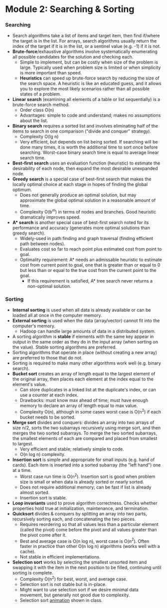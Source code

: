# Module 2: Searching & Sorting

### Searching

- Search algorithms take a list of items and target item, then find if/where the target is in the list. For arrays, search algorithms usually return the index of the target if it is in the list, or a sentinel value (e.g. -1) if it is not.
- **Brute-force**/exhaustive algorithms involve systematically enumerating all possible candidates for the solution and checking each.
  - Simple to implement, but can be costly when size of the problem is large. Typically used when problem size is limited or when simplicity is more important than speed.
  - **Heuristics** can speed up brute-force search by reducing the size of the search space. A heuristic is like an educated guess, and it allows you to explore the most likely scenarios rather than all possible states of a problem.
- **Linear search** (examining all elements of a table or list sequentially) is a brute-force search method.
  - Order class O(n)
  - Advantages: simple to code and understand; makes no assumptions about the list.
- **Binary search** requires a sorted list and involves eliminating half of the items to search in one comparison ("divide and conquer" strategy).
  - Complexity O(lg n)
  - Very efficient, but depends on list being sorted. If searching will be done many times, it is worth the additional time to sort once before searching. Worst-case binary search time is equal to average linear search time.
- **Best-first search** uses an evaluation function (heuristic) to estimate the desirability of each node, then expand the most desirable unexpanded node.
- **Greedy search** is a special case of best-first search that makes the locally optimal choice at each stage in hopes of finding the global optimum. 
  - Does not generally produce an optimal solution, but may approximate the global optimal solution in a reasonable amount of time.
  - Complexity O(b$^m$) in terms of nodes and branches. Good heuristic dramatically improves speed.
- **A\* search** is another special case of best-first search noted for its performance and accuracy (generates more optimal solutions than greedy search).
  - Widely-used in path finding and graph traversal (finding efficient path between nodes).
  - Evaluates cost so far to reach point plus estimated cost from point to goal.
  - Optimality requirement: A* needs an admissable heuristic to estimate cost from current point to goal, one that is greater than or equal to 0 but less than or equal to the true cost from the current point to the goal. 
    - If this requirement is satisfied, A* tree search never returns a non-optimal solution.

### Sorting

- **Internal sorting** is used when all data is already available or can be loaded all at once in the computer memory.
- **External sorting** is used when the data (array/vector) cannot fit into the computer's memory.
  - Hadoop can handle large amounts of data in a distributed system.
- A sorting algorithm is **stable** if elements with the same key appear in output in the same order as they do in the input array (when sorting on the value). Stable sorting algorithms are preferred.
- Sorting algorithms that operate in place (without creating a new array) are preferred to those that do not.
- Sorting is required to make many other algorithms work well (e.g. binary search).
- **Bucket sort** creates an array of length equal to the largest element of the original array, then places each element at the index equal to the element's value.
  - Can store duplicates in a linked list at the duplicate's index, or can use a counter at each index.
  - Drawbacks: must know max ahead of time; must have enough memory to declare an array of length equal to max value.
  - Complexity O(n), although in some cases worst case is O(n$^2$) if each bucket needs to be sorted.
- **Merge sort** divides and conquers: divides an array into two arrays of size $n/2$, sorts the two subarrays recursively using merge sort, and then merges the two sorted subarrays. To merge the two sorted subarrays, the smallest elements of each are compared and placed from smallest to largest.
  - Very efficient and stable; relatively simple to code.
  - O(n log n) complexity.
- **Insertion sort** is simple and appropriate for small inputs (e.g. hand of cards). Each item is inserted into a sorted subarray (the "left hand") one at a time.
  - Worst case run time is O(n$^2$). Insertion sort is good when problem size is small or when data is already sorted or nearly sorted.
  - Does not require additional memory; can be fast if list is already almost sorted.
  - Insertion sort is stable.
- **Loop invariants** used to prove algorithm correctness. Checks whether properties hold true at initialization, maintenance, and termination.
- **Quicksort** divides & conquers by splitting an array into two parts, recursively sorting each, and concatenating the two pieces.
  - Requires reordering so that all values less than a particular element (called the pivot) come before the pivot and all values greater than the pivot come after it.
  - Best and average case is O(n log n), worst case is O(n$^2$). Often faster in practice than other O(n log n) algorithms (works well with a cache).
  - Not stable in efficient implementations.
- **Selection sort** works by selecting the smallest unsorted item and swapping it with the item in the next position to be filled, continuing until sorting is complete.
  - Complexity O(n$^2$) for best, worst, and average case.
  - Selection sort is not stable but is in-place.
  - Might want to use selection sort if we desire minimal data movement, but generally not good due to complexity.
  - Selection sort [animation](https://www.toptal.com/developers/sorting-algorithms/selection-sort) shown in class.